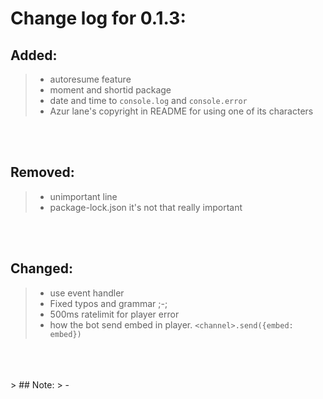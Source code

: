 # Change log for 0.1.3:
## Added:
> - autoresume feature
> - moment and shortid package
> - date and time to `console.log` and `console.error`
> - Azur lane's copyright in README for using one of its characters
<br>
<br>

## Removed:
> - unimportant line
> - package-lock.json it's not that really important
<br>
<br>

## Changed:
> - use event handler
> - Fixed typos and grammar ;-;
> - 500ms ratelimit for player error
> - how the bot send embed in player. `<channel>.send({embed: embed})`
<br>
<br>
<br>
> ## Note:
> - 